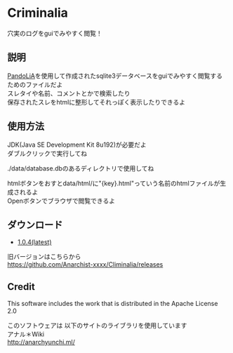 # Criminalia
穴実のログをguiでみやすく閲覧！

## 説明
[PandoLiA](https://github.com/Anarchist-xxxx/PandoLiA)を使用して作成されたsqlite3データベースをguiでみやすく閲覧するためのファイルだよ  
スレタイや名前、コメントとかで検索したり  
保存されたスレをhtmlに整形してそれっぽく表示したりできるよ

## 使用方法
JDK(Java SE Development Kit 8u192)が必要だよ  
ダブルクリックで実行してね  

./data/database.dbのあるディレクトリで使用してね  

htmlボタンをおすとdata/html/に"{key}.html"っていう名前のhtmlファイルが生成されるよ  
Openボタンでブラウザで閲覧できるよ

## ダウンロード
- [1.0.4(latest)](https://github.com/Anarchist-xxxx/Climinalia/releases/download/1.0.4/Criminalia-1.0.4.jar)

旧バージョンはこちらから  
https://github.com/Anarchist-xxxx/Climinalia/releases

## Credit
This software includes the work that is distributed in the Apache License 2.0  

このソフトウェアは  以下のサイトのライブラリを使用しています  
アナル＊Wiki  
http://anarchyunchi.ml/  